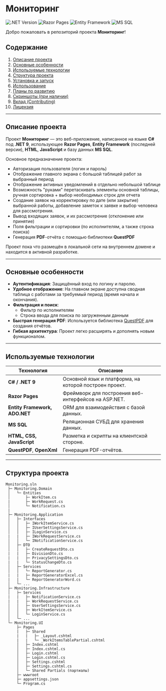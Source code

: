 # Мониторинг
![.NET Version](https://img.shields.io/badge/.NET-9.0-blueviolet)
![Razor Pages](https://img.shields.io/badge/Razor%20Pages-Enabled-success)
![Entity Framework](https://img.shields.io/badge/Entity%20Framework-Latest%20Version-green)
![MS SQL](https://img.shields.io/badge/Database-MS%20SQL-blue)

Добро пожаловать в репозиторий проекта **Мониторинг**! 

## Содержание
1. [Описание проекта](#описание-проекта)
2. [Основные особенности](#основные-особенности)
3. [Используемые технологии](#используемые-технологии)
4. [Структура проекта](#структура-проекта)
5. [Установка и запуск](#установка-и-запуск)
6. [Использование](#использование)
7. [Планы по развитию](#планы-по-развитию)
8. [Скриншоты (при наличии)](#скриншоты)
9. [Вклад (Contributing)](#вклад-contributing)
10. [Лицензия](#лицензия)

---

## Описание проекта
Проект **Мониторинг** — это веб-приложение, написанное на языке **C#** под **.NET 9**, использующее **Razor Pages**, **Entity Framework** (последней версии), **HTML**, **JavaScript** и базу данных **MS SQL**.  

Основное предназначение проекта:  
- Авторизация пользователя (логин и пароль)  
- Отображение главного экрана с большой таблицей работ за выбранный период
- Отображение активных уведомлений в отдельно небольшой таблице
- Возможность "руками" перетаскивать элементы основной таблицы, ручная сортировка + выбор необходимых строк для отчета
- Создание заявок на корректировку по дате (или закрытие) выбранной работы, добавление заметок к заявке и выбор человека для рассмотрения.
- Вывод входящих заявок, и их рассмотрение (отклонение или принятие)
- Поля фильтрации и сортировки (по исполнителям, а также строка поиска)  
- Генерация **PDF**-отчёта с помощью библиотеки **QuestPDF**  

Проект пока что размещён в локальной сети на внутреннем домене и находится в активной разработке.

---

## Основные особенности
- **Аутентификация**: Защищённый вход по логину и паролю.  
- **Удобное отображение**: На главном экране доступна сводная таблица с работами за требуемый период (время начала и окончания).  
- **Фильтрация и поиск**:  
  - Фильтр по исполнителям  
  - Строка ввода для поиска по загруженным данным  
- **Быстрая генерация PDF**: Используется библиотека [QuestPDF](https://github.com/QuestPDF/QuestPDF) для создания отчётов.  
- **Гибкая архитектура**: Проект легко расширять и дополнять новым функционалом.

---

## Используемые технологии
| Технология               | Описание                                                  |
|--------------------------|-----------------------------------------------------------|
| **C# / .NET 9**             | Основной язык и платформа, на которой построен проект.   |
| **Razor Pages**             | Фреймворк для построения веб-интерфейсов на ASP.NET.     |
|**Entity Framework, ADO.NET**| ORM для взаимодействия с базой данных.                   |
| **MS SQL**                  | Реляционная СУБД для хранения данных.                    |
| **HTML, CSS, JavaScript**   | Разметка и скрипты на клиентской стороне.                |
| **QuestPDF**, **OpenXml**   | Генерация PDF-отчётов.                                   |

---

## Структура проекта
```plaintext
Monitoring.sln
 ├─ Monitoring.Domain
 │   └─ Entities
 │       ├─ WorkItem.cs
 |       ├─ WorkRequest.cs
 │       └─ Notification.cs
 |       
 ├─ Monitoring.Application
 │   ├─ Interfaces
 │   │   ├─ IWorkItemService.cs
 │   │   ├─ IUserSettingsService.cs
 │   │   ├─ ILoginService.cs
 |   |   ├─ IWorkRequestService.cs
 │   │   └─ INotificationService.cs
 │   ├─ DTO
 │   │   ├─ CreateRequestDto.cs
 |   |   ├─ DivisionDto.cs
 |   |   ├─ PrivacySettingsDto.cs
 |   |   └─ StatusChangeDto.cs
 │   ├─ Services
 │   │   └─ ReportGenerator.cs
 |   |   ├─ ReportGeneratorExcel.cs
 |   |   └─ ReportGeneratorWord.cs
 │   └─ ...
 ├─ Monitoring.Infrastructure
 │   ├─ Services
 |   |   ├─ NotificationService.cs
 |   |   ├─ WorkRequestService.cs
 │   │   ├─ UserSettingsService.cs
 │   │   ├─ WorkItemService.cs
 │   │   └─ LoginService.cs
 │   └─ ...
 └─ Monitoring.UI
     ├─ Pages
     |   ├─ Shared
     |   |   ├─ _Layout.cshtml
     |   |   └─ _WorkItemsTablePartial.cshtml
     │   ├─ Index.cshtml
     │   ├─ Index.cshtml.cs
     │   ├─ Login.cshtml
     │   ├─ Login.cshtml.cs
     │   ├─ Settings.cshtml
     │   ├─ Settings.cshtml.cs
     │   └─ Shared Partials (партиалы)
     ├─ wwwroot
     ├─ appsettings.json
     └─ Program.cs

